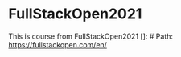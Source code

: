 # FullStackOpen2021
This is course from FullStackOpen2021
[]: # Path: https://fullstackopen.com/en/
